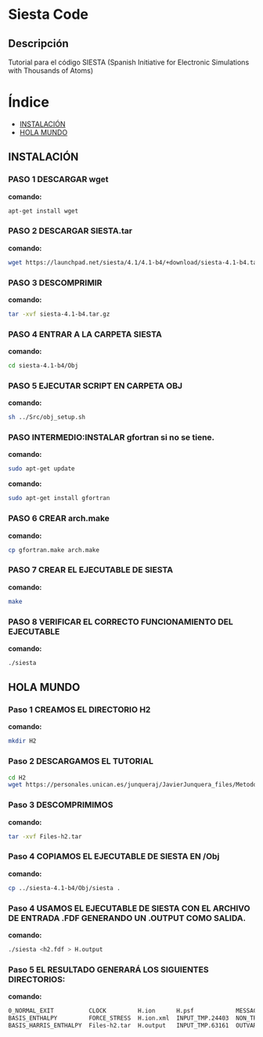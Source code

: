 # Siesta Code

## Descripción 
Tutorial para el código SIESTA (Spanish Initiative for Electronic Simulations with Thousands of Atoms)

# Índice

- [INSTALACIÓN](#secci%C3%B3n-1)
- [HOLA MUNDO](#secci%C3%B3n-2)
 

## INSTALACIÓN

### PASO 1 DESCARGAR wget
**comando:**
```bash
apt-get install wget
```

### PASO 2 DESCARGAR SIESTA.tar

**comando:**
```bash
wget https://launchpad.net/siesta/4.1/4.1-b4/+download/siesta-4.1-b4.tar.gz
```

### PASO 3 DESCOMPRIMIR

**comando:**
```bash
tar -xvf siesta-4.1-b4.tar.gz
```

### PASO 4 ENTRAR A LA CARPETA SIESTA

**comando:**
```bash
cd siesta-4.1-b4/Obj
```

### PASO 5 EJECUTAR SCRIPT EN CARPETA OBJ

**comando:**
```bash
sh ../Src/obj_setup.sh
```

### PASO INTERMEDIO:INSTALAR gfortran si no se tiene.

**comando:**
```bash
sudo apt-get update
```
**comando:**
```bash
sudo apt-get install gfortran
```

### PASO 6 CREAR arch.make
**comando:**
```bash
cp gfortran.make arch.make
```

### PASO 7 CREAR EL EJECUTABLE DE SIESTA

**comando:**
```bash
make
```

### PASO 8 VERIFICAR EL CORRECTO FUNCIONAMIENTO DEL EJECUTABLE

**comando:**
```bash
./siesta
```

## HOLA MUNDO

### Paso 1 CREAMOS EL DIRECTORIO H2
**comando:**
```bash
mkdir H2
```
### Paso 2 DESCARGAMOS EL TUTORIAL
```bash
cd H2
wget https://personales.unican.es/junqueraj/JavierJunquera_files/Metodos/Basic/H2/Files-h2.tar
```
### Paso 3 DESCOMPRIMIMOS
**comando:**
```bash
tar -xvf Files-h2.tar
```
### Paso 4 COPIAMOS EL EJECUTABLE DE SIESTA EN /Obj
**comando:**
```bash
cp ../siesta-4.1-b4/Obj/siesta .
```
### Paso 4 USAMOS EL EJECUTABLE DE SIESTA CON EL ARCHIVO DE ENTRADA .FDF GENERANDO UN .OUTPUT COMO SALIDA.
**comando:**
```bash
./siesta <h2.fdf > H.output
```
### Paso 5 EL RESULTADO GENERARÁ LOS SIGUIENTES DIRECTORIOS:
**comando:**
```bash
0_NORMAL_EXIT          CLOCK         H.ion      H.psf            MESSAGES             PARALLEL_DIST  fdf-63183.log   h2.DM   h2.KP          h2.XV   siesta
BASIS_ENTHALPY         FORCE_STRESS  H.ion.xml  INPUT_TMP.24403  NON_TRIMMED_KP_LIST  README         h2.BONDS        h2.EIG  h2.ORB_INDX    h2.bib  siesta.bib
BASIS_HARRIS_ENTHALPY  Files-h2.tar  H.output   INPUT_TMP.63161  OUTVARS.yml          fdf-24407.log  h2.BONDS_FINAL  h2.FA   h2.STRUCT_OUT  h2.fdf
```
